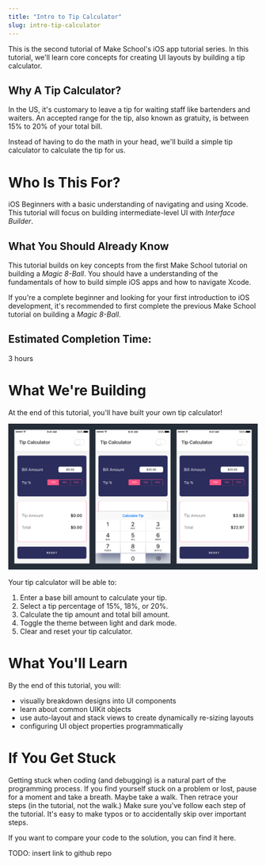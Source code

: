 ```yaml
---
title: "Intro to Tip Calculator"
slug: intro-tip-calculator
---
```


This is the second tutorial of Make School's iOS app tutorial series. In this tutorial, we'll learn core concepts for creating UI layouts by building a tip calculator.

## Why A Tip Calculator?

In the US, it's customary to leave a tip for waiting staff like bartenders and waiters. An accepted range for the tip, also known as gratuity, is between 15% to 20% of your total bill.

Instead of having to do the math in your head, we'll build a simple tip calculator to calculate the tip for us.

# Who Is This For?

iOS Beginners with a basic understanding of navigating and using Xcode. This tutorial will focus on building intermediate-level UI with _Interface Builder_.

## What You Should Already Know

This tutorial builds on key concepts from the first Make School tutorial on building a _Magic 8-Ball_. You should have a understanding of the fundamentals of how to build simple iOS apps and how to navigate Xcode.

If you're a complete beginner and looking for your first introduction to iOS development, it's recommended to first complete the previous Make School tutorial on building a _Magic 8-Ball_.

## Estimated Completion Time:

3 hours

# What We're Building

At the end of this tutorial, you'll have built your own tip calculator!

![Light Flow](assets/light_flow.png)

Your tip calculator will be able to:

1. Enter a base bill amount to calculate your tip.
2. Select a tip percentage of 15%, 18%, or 20%.
3. Calculate the tip amount and total bill amount.
4. Toggle the theme between light and dark mode.
5. Clear and reset your tip calculator.

# What You'll Learn

By the end of this tutorial, you will:

- visually breakdown designs into UI components
- learn about common UIKit objects
- use auto-layout and stack views to create dynamically re-sizing layouts
- configuring UI object properties programmatically

# If You Get Stuck

Getting stuck when coding (and debugging) is a natural part of the programming process. If you find yourself stuck on a problem or lost, pause for a moment and take a breath. Maybe take a walk. Then retrace your steps (in the tutorial, not the walk.) Make sure you've follow each step of the tutorial. It's easy to make typos or to accidentally skip over important steps.

If you want to compare your code to the solution, you can find it here.

TODO: insert link to github repo
